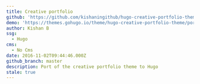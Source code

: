 ```yaml
---
title: Creative portfolio
github: 'https://github.com/kishaningithub/hugo-creative-portfolio-theme'
demo: 'https://themes.gohugo.io/theme/hugo-creative-portfolio-theme/portfolio/'
author: Kishan B
ssg:
  - Hugo
cms:
  - No Cms
date: 2016-11-02T09:44:46.000Z
github_branch: master
description: Port of the creative portfolio theme to Hugo
stale: true
---
```

